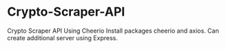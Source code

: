 # Crypto-Scraper-API
Crypto Scraper API Using Cheerio
Install packages cheerio and axios. Can create additional server using Express.
